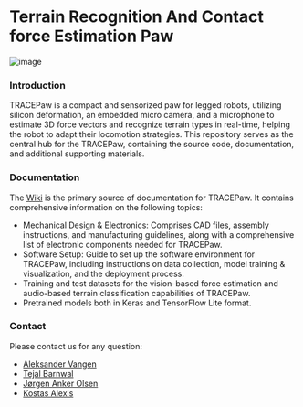 # Terrain Recognition And Contact force Estimation Paw

![image](https://github.com/ntnu-arl/trace_paw/assets/64950661/13d85159-2d37-49a7-a97b-231a5325da27)

### Introduction
TRACEPaw is a compact and sensorized paw for legged robots, utilizing silicon deformation, an embedded micro camera, and a microphone to estimate 3D force vectors and recognize terrain types in real-time, helping the robot to adapt their locomotion strategies.
This repository serves as the central hub for the TRACEPaw, containing the source code, documentation, and additional supporting materials.

### Documentation
The [Wiki](https://github.com/ntnu-arl/trace_paw/wiki) is the primary source of documentation for TRACEPaw. It contains comprehensive information on the following topics:
- Mechanical Design & Electronics: Comprises CAD files, assembly instructions, and manufacturing guidelines, along with a comprehensive list of electronic components needed for TRACEPaw.
- Software Setup: Guide to set up the software environment for TRACEPaw, including instructions on data collection, model training & visualization, and the deployment process.
- Training and test datasets for the vision-based force estimation and audio-based terrain classification capabilities of TRACEPaw.
- Pretrained models both in Keras and TensorFlow Lite format.

### Contact
Please contact us for any question:
- [Aleksander Vangen](mailto:aleksandervangen@hotmail.no)
- [Tejal Barnwal](mailto:tejalbarnwal.iitb23@gmail.com)
- [Jørgen Anker Olsen](mailto:jorgen.a.olsen@gmail.com)
- [Kostas Alexis](mailto:konstantinos.alexis@ntnu.no)
